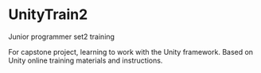 # UnityTrain2
Junior programmer set2 training

For capstone project, learning to work with the Unity framework.  Based on Unity online training materials and instructions.
